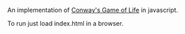 An implementation of [Conway's Game of Life](http://en.wikipedia.org/wiki/Conway%27s_Game_of_Life)
in javascript.

To run just load index.html in a browser.
